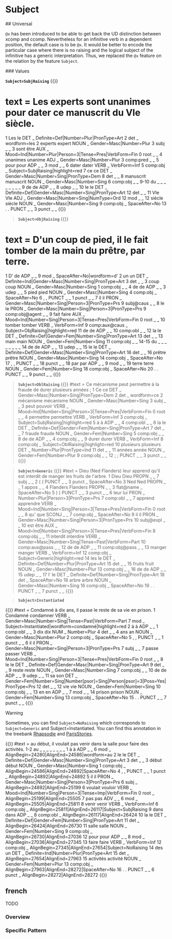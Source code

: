 # Subject

## Universal

`@x` has been introduced to be able to get back the UD distinction between xcomp and ccomp.
Nevertheless for an infinitive verb in a dependent position, the default case is to be `@x`. It would be better to encode the particular case where there is no raising and the logical subject of the infinitive has a generic interpretation.
Thus, we replaced the `@x` feature on the relation by the feature `Subject`. 

### Values

**`Subject=SubjRaising`**
{{<conll>}}
# text = Les experts sont unanimes pour dater ce manuscrit du VIe siècle.
1	Les	le	DET	_	Definite=Def|Number=Plur|PronType=Art	2	det	_	wordform=les
2	experts	expert	NOUN	_	Gender=Masc|Number=Plur	3	subj	_	_
3	sont	être	AUX	_	Mood=Ind|Number=Plur|Person=3|Tense=Pres|VerbForm=Fin	0	root	_	_
4	unanimes	unanime	ADJ	_	Gender=Masc|Number=Plur	3	comp:pred	_	_
5	pour	pour	ADP	_	_	3	mod	_	_
6	dater	dater	VERB	_	VerbForm=Inf	5	comp:obj	_	Subject=SubjRaising|highlight=red
7	ce	ce	DET	_	Gender=Masc|Number=Sing|PronType=Dem	8	det	_	_
8	manuscrit	manuscrit	NOUN	_	Gender=Masc|Number=Sing	6	comp:obj	_	_
9-10	du	_	_	_	_	_	_	_	_
9	de	de	ADP	_	_	8	udep	_	_
10	le	le	DET	_	Definite=Def|Gender=Masc|Number=Sing|PronType=Art	12	det	_	_
11	VIe	VIe	ADJ	_	Gender=Masc|Number=Sing|NumType=Ord	12	mod	_	_
12	siècle	siècle	NOUN	_	Gender=Masc|Number=Sing	9	comp:obj	_	SpaceAfter=No
13	.	.	PUNCT	_	_	3	punct	_	_
{{</conll>}}

> **`Subject=ObjRaising`** 
{{<conll>}}
# text = D'un coup de pied, il le fait tomber de la main du prêtre, par terre.
1	D'	de	ADP	_	_	9	mod	_	SpaceAfter=No|wordform=d'
2	un	un	DET	_	Definite=Ind|Gender=Masc|Number=Sing|PronType=Art	3	det	_	_
3	coup	coup	NOUN	_	Gender=Masc|Number=Sing	1	comp:obj	_	_
4	de	de	ADP	_	_	3	udep	_	_
5	pied	pied	NOUN	_	Gender=Masc|Number=Sing	4	comp:obj	_	SpaceAfter=No
6	,	,	PUNCT	_	_	1	punct	_	_
7	il	il	PRON	_	Gender=Masc|Number=Sing|Person=3|PronType=Prs	9	subj@caus	_	_
8	le	le	PRON	_	Gender=Masc|Number=Sing|Person=3|PronType=Prs	9	comp:obj@agent	_	_
9	fait	faire	AUX	_	Mood=Ind|Number=Sing|Person=3|Tense=Pres|VerbForm=Fin	0	root	_	_
10	tomber	tomber	VERB	_	VerbForm=Inf	9	comp:aux@caus	_	Subject=ObjRaising|highlight=red
11	de	de	ADP	_	_	10	comp:obl	_	_
12	la	le	DET	_	Definite=Def|Gender=Fem|Number=Sing|PronType=Art	13	det	_	_
13	main	main	NOUN	_	Gender=Fem|Number=Sing	11	comp:obj	_	_
14-15	du	_	_	_	_	_	_	_	_
14	de	de	ADP	_	_	13	udep	_	_
15	le	le	DET	_	Definite=Def|Gender=Masc|Number=Sing|PronType=Art	16	det	_	_
16	prêtre	prêtre	NOUN	_	Gender=Masc|Number=Sing	14	comp:obj	_	SpaceAfter=No
17	,	,	PUNCT	_	_	18	punct	_	_
18	par	par	ADP	_	_	9	mod	_	_
19	terre	terre	NOUN	_	Gender=Fem|Number=Sing	18	comp:obj	_	SpaceAfter=No
20	.	.	PUNCT	_	_	9	punct	_	_
{{</conll>}}

> **`Subject=OblRaising`** 
{{<conll>}}
#text = Ce mécanisme peut permettre à la fraude de durer plusieurs années ;
1	Ce	ce	DET	_	Gender=Masc|Number=Sing|PronType=Dem	2	det	_	wordform=ce
2	mécanisme	mécanisme	NOUN	_	Gender=Masc|Number=Sing	3	subj	_	_
3	peut	pouvoir	VERB	_	Mood=Ind|Number=Sing|Person=3|Tense=Pres|VerbForm=Fin	0	root	_	_
4	permettre	permettre	VERB	_	VerbForm=Inf	3	comp:obj	_	Subject=SubjRaising|highlight=red
5	à	à	ADP	_	_	4	comp:obl	_	_
6	la	le	DET	_	Definite=Def|Gender=Fem|Number=Sing|PronType=Art	7	det	_	_
7	fraude	fraude	NOUN	_	Gender=Fem|Number=Sing	5	comp:obj	_	_
8	de	de	ADP	_	_	4	comp:obj	_	_
9	durer	durer	VERB	_	VerbForm=Inf	8	comp:obj	_	Subject=OblRaising|highlight=red
10	plusieurs	plusieurs	DET	_	Number=Plur|PronType=Ind	11	det	_	_
11	années	année	NOUN	_	Gender=Fem|Number=Plur	9	comp:obj	_	_
12	;	;	PUNCT	_	_	3	punct	_	_
{{</conll>}}

> **`Subject=Generic`** 
{{<conll>}}
#text = Dieu (Ned Flanders) leur apprend qu'il est interdit de manger les fruits de l'arbre.
1	Dieu	Dieu	PROPN	_	_	7	subj	_	_
2	(	(	PUNCT	_	_	3	punct	_	SpaceAfter=No
3	Ned	Ned	PROPN	_	_	1	appos	_	_
4	Flanders	Flanders	PROPN	_	_	3	flat@name	_	SpaceAfter=No
5	)	)	PUNCT	_	_	3	punct	_	_
6	leur	lui	PRON	_	Number=Plur|Person=3|PronType=Prs	7	comp:obl	_	_
7	apprend	apprendre	VERB	_	Mood=Ind|Number=Sing|Person=3|Tense=Pres|VerbForm=Fin	0	root	_	_
8	qu'	que	SCONJ	_	_	7	comp:obj	_	SpaceAfter=No
9	il	il	PRON	_	Gender=Masc|Number=Sing|Person=3|PronType=Prs	10	subj@expl	_	_
10	est	être	AUX	_	Mood=Ind|Number=Sing|Person=3|Tense=Pres|VerbForm=Fin	8	comp:obj	_	_
11	interdit	interdire	VERB	_	Gender=Masc|Number=Sing|Tense=Past|VerbForm=Part	10	comp:aux@pass	_	_
12	de	de	ADP	_	_	11	comp:obj@pass	_	_
13	manger	manger	VERB	_	VerbForm=Inf	12	comp:obj	_	Subject=Generic|highlight=red
14	les	le	DET	_	Definite=Def|Number=Plur|PronType=Art	15	det	_	_
15	fruits	fruit	NOUN	_	Gender=Masc|Number=Plur	13	comp:obj	_	_
16	de	de	ADP	_	_	15	udep	_	_
17	l'	le	DET	_	Definite=Def|Number=Sing|PronType=Art	18	det	_	SpaceAfter=No
18	arbre	arbre	NOUN	_	Gender=Masc|Number=Sing	16	comp:obj	_	SpaceAfter=No
19	.	.	PUNCT	_	_	7	punct	_	_
{{</conll>}}


> **`Subject=Instantiated`** 

{{<conll>}}
#text = Condamné à dix ans, il passe le reste de sa vie en prison.
1	Condamné	condamner	VERB	_	Gender=Masc|Number=Sing|Tense=Past|VerbForm=Part	7	mod	_	Subject=Instantiated|wordform=condamné|highlight=red
2	à	à	ADP	_	_	1	comp:obl	_	_
3	dix	dix	NUM	_	Number=Plur	4	det	_	_
4	ans	an	NOUN	_	Gender=Masc|Number=Plur	2	comp:obj	_	SpaceAfter=No
5	,	,	PUNCT	_	_	1	punct	_	_
6	il	il	PRON	_	Gender=Masc|Number=Sing|Person=3|PronType=Prs	7	subj	_	_
7	passe	passer	VERB	_	Mood=Ind|Number=Sing|Person=3|Tense=Pres|VerbForm=Fin	0	root	_	_
8	le	le	DET	_	Definite=Def|Gender=Masc|Number=Sing|PronType=Art	9	det	_	_
9	reste	reste	NOUN	_	Gender=Masc|Number=Sing	7	comp:obj	_	_
10	de	de	ADP	_	_	9	udep	_	_
11	sa	son	DET	_	Gender=Fem|Number=Sing|Number[psor]=Sing|Person[psor]=3|Poss=Yes|PronType=Prs	12	det	_	_
12	vie	vie	NOUN	_	Gender=Fem|Number=Sing	10	comp:obj	_	_
13	en	en	ADP	_	_	7	mod	_	_
14	prison	prison	NOUN	_	Gender=Fem|Number=Sing	13	comp:obj	_	SpaceAfter=No
15	.	.	PUNCT	_	_	7	punct	_	_
{{</conll>}}

>[!Warning]
Sometimes, you can find `Subject=NoRaising` which corresponds to `Subject=Generic` and Subject=Instantiated. You can find this annotation in the treebank [Rhapsodie](http://universal.grew.fr/?corpus=SUD_French-Rhapsodie@latest) and [ParisStories](http://universal.grew.fr/?corpus=SUD_French-ParisStories@latest).

{{<conll>}}
#text = au début, il voulait pas venir dans la salle pour faire des activités.
1-2	au	_	_	_	_	_	_	_	_
1	à	à	ADP	_	_	6	mod	_	AlignBegin=24280|AlignEnd=24586|wordform=au
2	le	le	DET	_	Definite=Def|Gender=Masc|Number=Sing|PronType=Art	3	det	_	_
3	début	début	NOUN	_	Gender=Masc|Number=Sing	1	comp:obj	_	AlignBegin=24586|AlignEnd=24892|SpaceAfter=No
4	,	,	PUNCT	_	_	1	punct	_	AlignBegin=24892|AlignEnd=24892
5	il	il	PRON	_	Gender=Masc|Number=Sing|Person=3|PronType=Prs	6	subj	_	AlignBegin=24892|AlignEnd=25199
6	voulait	vouloir	VERB	_	Mood=Ind|Number=Sing|Person=3|Tense=Imp|VerbForm=Fin	0	root	_	AlignBegin=25199|AlignEnd=25505
7	pas	pas	ADV	_	_	6	mod	_	AlignBegin=25505|AlignEnd=25811
8	venir	venir	VERB	_	VerbForm=Inf	6	comp:obj	_	AlignBegin=25811|AlignEnd=26117|Subject=SubjRaising
9	dans	dans	ADP	_	_	8	comp:obl	_	AlignBegin=26117|AlignEnd=26424
10	la	le	DET	_	Definite=Def|Gender=Fem|Number=Sing|PronType=Art	11	det	_	AlignBegin=26424|AlignEnd=26730
11	salle	salle	NOUN	_	Gender=Fem|Number=Sing	9	comp:obj	_	AlignBegin=26730|AlignEnd=27036
12	pour	pour	ADP	_	_	8	mod	_	AlignBegin=27036|AlignEnd=27345
13	faire	faire	VERB	_	VerbForm=Inf	12	comp:obj	_	AlignBegin=27345|AlignEnd=27654|Subject=NoRaising
14	des	un	DET	_	Definite=Ind|Number=Plur|PronType=Art	15	det	_	AlignBegin=27654|AlignEnd=27963
15	activités	activité	NOUN	_	Gender=Fem|Number=Plur	13	comp:obj	_	AlignBegin=27963|AlignEnd=28272|SpaceAfter=No
16	.	.	PUNCT	_	_	6	punct	_	AlignBegin=28272|AlignEnd=28272
{{</conll>}}






## french

TODO
### Overview

### Specific Pattern


